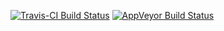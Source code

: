 
<!-- README.md is generated from README.Rmd. Please edit that file -->
[![Travis-CI Build Status](https://travis-ci.org/benmarwick/javaonappveyortest.svg?branch=master)](https://travis-ci.org/benmarwick/javaonappveyortest) [![AppVeyor Build Status](https://ci.appveyor.com/api/projects/status/github/benmarwick/javaonappveyortest?branch=master&svg=true)](https://ci.appveyor.com/project/benmarwick/javaonappveyortest)
